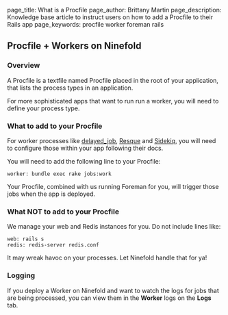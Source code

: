 page_title:       What is a Procfile
page_author:      Brittany Martin
page_description: Knowledge base article to instruct users on how to add a Procfile to their Rails app 
page_keywords:    procfile worker foreman rails 

## Procfile + Workers on Ninefold

### Overview

A Procfile is a textfile named Procfile placed in the root of your application, that lists the process types in an application. 

For more sophisticated apps that want to run run a worker, you will need to define your process type.

### What to add to your Procfile

For worker processes like [delayed_job](https://github.com/collectiveidea/delayed_job), [Resque](https://github.com/resque/resque) and [Sidekiq](https://github.com/mperham/sidekiq), you will need to configure those within your app following their docs. 

You will need to add the following line to your Procfile:

	worker: bundle exec rake jobs:work

Your Procfile, combined with us running Foreman for you, will trigger those jobs when the app is deployed. 

### What NOT to add to your Procfile

We manage your web and Redis instances for you. Do not include lines like:

	web: rails s 
	redis: redis-server redis.conf

It may wreak havoc on your processes. Let Ninefold handle that for ya!

### Logging

If you deploy a Worker on Ninefold and want to watch the logs for jobs that are being processed, you can view them in the __Worker__ logs on the __Logs__ tab. 